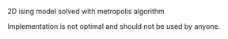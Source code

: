 2D ising model solved with metropolis algorithm

Implementation is not optimal and should not be used by anyone.
